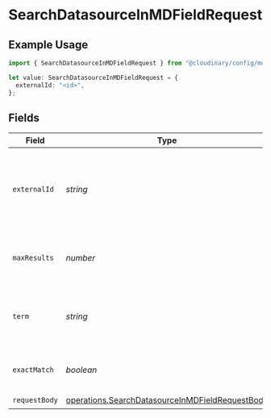 # SearchDatasourceInMDFieldRequest

## Example Usage

```typescript
import { SearchDatasourceInMDFieldRequest } from "@cloudinary/config/models/operations";

let value: SearchDatasourceInMDFieldRequest = {
  externalId: "<id>",
};
```

## Fields

| Field                                                                                                              | Type                                                                                                               | Required                                                                                                           | Description                                                                                                        |
| ------------------------------------------------------------------------------------------------------------------ | ------------------------------------------------------------------------------------------------------------------ | ------------------------------------------------------------------------------------------------------------------ | ------------------------------------------------------------------------------------------------------------------ |
| `externalId`                                                                                                       | *string*                                                                                                           | :heavy_check_mark:                                                                                                 | The external ID of the metadata field to search the datasource for.                                                |
| `maxResults`                                                                                                       | *number*                                                                                                           | :heavy_minus_sign:                                                                                                 | The maximum number of results to return.                                                                           |
| `term`                                                                                                             | *string*                                                                                                           | :heavy_minus_sign:                                                                                                 | The term to search for. can be any substring of the value.                                                         |
| `exactMatch`                                                                                                       | *boolean*                                                                                                          | :heavy_minus_sign:                                                                                                 | Whether to search for an exact match.                                                                              |
| `requestBody`                                                                                                      | [operations.SearchDatasourceInMDFieldRequestBody](../../models/operations/searchdatasourceinmdfieldrequestbody.md) | :heavy_check_mark:                                                                                                 | N/A                                                                                                                |